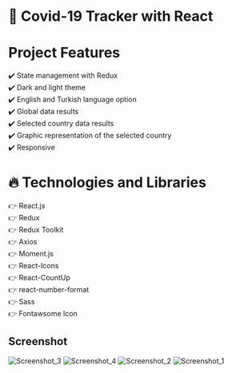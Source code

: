 # 🦠 Covid-19 Tracker with React

# Project Features

✔️ State management with Redux <br />
✔️ Dark and light theme <br />
✔️ English and Turkish language option <br />
✔️ Global data results <br />
✔️ Selected country data results <br />
✔️ Graphic representation of the selected country <br />
✔️ Responsive <br />

# 🔥 Technologies and Libraries

👉 React.js <br />
👉 Redux <br />
👉 Redux Toolkit <br />
👉 Axios <br />
👉 Moment.js <br />
👉 React-Icons <br />
👉 React-CountUp <br />
👉 react-number-format <br />
👉 Sass <br />
👉 Fontawsome Icon <br />

## Screenshot

![Screenshot_3](https://user-images.githubusercontent.com/63242329/185452063-c1190a8c-2df6-47b8-9e93-22c21d1008da.png)
![Screenshot_4](https://user-images.githubusercontent.com/63242329/185452151-4f11e3a8-a135-4208-bc0f-b733806fc271.png)
![Screenshot_2](https://user-images.githubusercontent.com/63242329/185452177-669e0aa6-8ec4-4123-86fb-81aebd5d7428.png)
![Screenshot_1](https://user-images.githubusercontent.com/63242329/185452247-003c523c-ad68-49cc-99d1-daec4b9a86ac.png)
